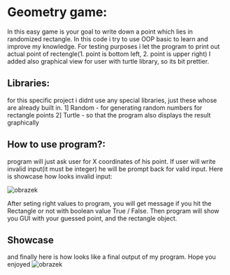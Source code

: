 # Geometry game:
In this easy game is your goal to write down a point which lies in randomized rectangle.
In this code i try to use OOP basic to learn and improve my knowledge. For testing purposes
i let the program to print out actual point of rectengle(1. point is bottom left, 2. point is upper right)
I added also graphical view for user with turtle library, so its bit prettier.

## Libraries:
for this specific project i didnt use any special libraries, just these whose are already built in.
1] Random - for generating random numbers for rectangle points
2] Turtle - so that the program also displays the result graphically

## How to use program?:
program will just ask user for X coordinates of his point. If user will write invalid input(it must be integer)
he will be prompt back for valid input. Here is showcase how looks invalid input:


![obrazek](https://github.com/Zncrw/OOP_projects/assets/132506987/91639704-0107-478e-a2dc-4347e7d3b44c)


After seting right values to program, you will get message if you hit the Rectangle or not with boolean value
True / False. Then program will show you GUI with your guessed point, and the rectangle object.

## Showcase
and finally here is how looks like a final output of my program. Hope you enjoyed
![obrazek](https://github.com/Zncrw/OOP_projects/assets/132506987/8d9d7f8f-4f03-43f9-bcc8-ebc8b3b88080)


